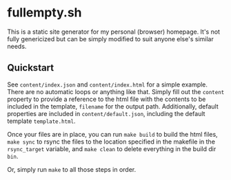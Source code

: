# fullempty.sh

This is a static site generator for my personal (browser) homepage.
It's not fully genericized but can be simply modified to suit anyone else's similar
needs.

## Quickstart

See `content/index.json` and `content/index.html` for a simple example. There are no
automatic loops or anything like that. Simply fill out the `content` property to provide
a reference to the html file with the contents to be included in the template, `filename`
for the output path. Additionally, default properties are included in `content/default.json`,
including the default template `template.html`.

Once your files are in place, you can run `make build` to build the html files, `make sync`
to rsync the files to the location specified in the makefile in the `rsync_target` variable,
and `make clean` to delete everything in the build dir `bin`.

Or, simply run `make` to all those steps in order.
